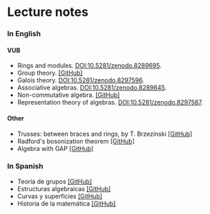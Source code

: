 # Lecture notes

### In English

#### VUB
* Rings and modules. [DOI:10.5281/zenodo.8289695](https://zenodo.org/badge/latestdoi/401966965).
* Group theory. [[GitHub]](https://github.com/vendramin/group) 
* Galois theory. [DOI:10.5281/zenodo.8297596](https://zenodo.org/badge/latestdoi/425450147).
* Associative algebras. [DOI:10.5281/zenodo.8289845](https://zenodo.org/badge/latestdoi/402196172).
* Non-commutative algebra. [[GitHub]](https://github.com/vendramin/noncommutative)
* Representation theory of algebras. [DOI:10.5281/zenodo.8297587](https://zenodo.org/badge/latestdoi/497315314).

#### Other

* Trusses: between braces and rings, by T. Brzezinski [[GitHub]](https://github.com/vendramin/trusses)
* Radford's bosonization theorem [[GitHub]](https://github.com/vendramin/radford)
* Algebra with GAP [[GitHub]](https://github.com/vendramin/gap)

### In Spanish

* Teoría de grupos [[GitHub]](https://github.com/vendramin/grupos)
* Estructuras algebraicas [[GitHub]](https://github.com/vendramin/estructuras)
* Curvas y superficies [[GitHub]](https://github.com/vendramin/curvas)
* Historia de la matemática [[GitHub]](https://github.com/vendramin/historia)

